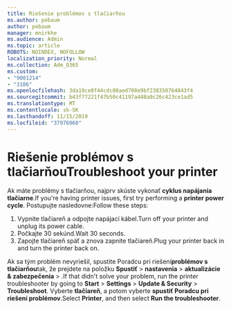 ```yaml
---
title: Riešenie problémov s tlačiarňou
ms.author: pebaum
author: pebaum
manager: mnirkhe
ms.audience: Admin
ms.topic: article
ROBOTS: NOINDEX, NOFOLLOW
localization_priority: Normal
ms.collection: Adm_O365
ms.custom:
- "9001214"
- "3186"
ms.openlocfilehash: 3da19ce8f44cdc08aed708e9bf238350764843f4
ms.sourcegitcommit: b43f77221f47b50c41197a448a9c26c423ce1ad5
ms.translationtype: MT
ms.contentlocale: sk-SK
ms.lasthandoff: 11/15/2019
ms.locfileid: "37976068"
---
```

# <a name="troubleshoot-your-printer"></a><span data-ttu-id="4ea13-102">Riešenie problémov s tlačiarňou</span><span class="sxs-lookup"><span data-stu-id="4ea13-102">Troubleshoot your printer</span></span>

<span data-ttu-id="4ea13-103">Ak máte problémy s tlačiarňou, najprv skúste vykonať **cyklus napájania tlačiarne**.</span><span class="sxs-lookup"><span data-stu-id="4ea13-103">If you're having printer issues, first try performing a **printer power cycle**.</span></span> <span data-ttu-id="4ea13-104">Postupujte nasledovne:</span><span class="sxs-lookup"><span data-stu-id="4ea13-104">Follow these steps:</span></span>

1. <span data-ttu-id="4ea13-105">Vypnite tlačiareň a odpojte napájací kábel.</span><span class="sxs-lookup"><span data-stu-id="4ea13-105">Turn off your printer and unplug its power cable.</span></span>
2. <span data-ttu-id="4ea13-106">Počkajte 30 sekúnd.</span><span class="sxs-lookup"><span data-stu-id="4ea13-106">Wait 30 seconds.</span></span>
3. <span data-ttu-id="4ea13-107">Zapojte tlačiareň späť a znova zapnite tlačiareň.</span><span class="sxs-lookup"><span data-stu-id="4ea13-107">Plug your printer back in and turn the printer back on.</span></span>

<span data-ttu-id="4ea13-108">Ak sa tým problém nevyriešil, spustite Poradcu pri riešení**problémov s tlačiarňou**tak, že prejdete na položku **Spustiť** > **nastavenia** > **aktualizácie & zabezpečenia** > .</span><span class="sxs-lookup"><span data-stu-id="4ea13-108">If that didn't solve your problem, run the printer troubleshooter by going to **Start** > **Settings** > **Update & Security** > **Troubleshoot**.</span></span> <span data-ttu-id="4ea13-109">Vyberte **tlačiareň**, a potom vyberte **spustiť Poradcu pri riešení problémov**.</span><span class="sxs-lookup"><span data-stu-id="4ea13-109">Select **Printer**, and then select **Run the troubleshooter**.</span></span>